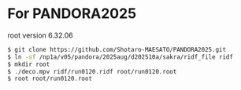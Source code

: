 # For PANDORA2025

root version 6.32.06

```bash
$ git clone https://github.com/Shotaro-MAESATO/PANDORA2025.git
$ ln -sf /np1a/v05/pandora/2025aug/d202510a/sakra/ridf_file ridf
$ mkdir root
$ ./deco.mpv ridf/run0120.ridf root/run0120.root
$ root root/run0120.root
```
